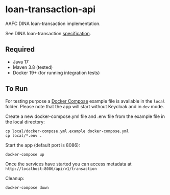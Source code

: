 # loan-transaction-api
AAFC DINA loan-transaction implementation.

See DINA loan-transaction [specification](https://github.com/DINA-Web/loan-transaction-specs).

## Required

* Java 17
* Maven 3.8 (tested)
* Docker 19+ (for running integration tests)

## To Run

For testing purpose a [Docker Compose](https://docs.docker.com/compose/) example file is available in the `local` folder.
Please note that the app will start without Keycloak and in `dev` mode.

Create a new docker-compose.yml file and .env file from the example file in the local directory:

```
cp local/docker-compose.yml.example docker-compose.yml
cp local/*.env .
```

Start the app (default port is 8086):

```
docker-compose up
```

Once the services have started you can access metadata at `http://localhost:8086/api/v1/transaction`

Cleanup:
```
docker-compose down
```

